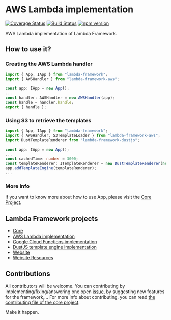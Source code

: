 # AWS Lambda implementation

[![Coverage Status](https://coveralls.io/repos/github/rogelio-o/lambda-framework-aws/badge.svg?branch=master)](https://coveralls.io/github/rogelio-o/lambda-framework-aws?branch=master) [![Build Status](https://travis-ci.org/rogelio-o/lambda-framework-aws.svg?branch=master)](https://travis-ci.org/rogelio-o/lambda-framework-aws) [![npm version](https://badge.fury.io/js/lambda-framework-aws.svg)](https://badge.fury.io/js/lambda-framework-aws)

AWS Lambda implementation of Lambda Framework.

## How to use it?

### Creating the AWS Lambda handler

```typescript
import { App, IApp } from "lambda-framework";
import { AWSHandler } from "lambda-framework-aws";

const app: IApp = new App();
...
const handler: AWSHandler = new AWSHandler(app);
const handle = handler.handle;
export { handle };
```

### Using S3 to retrieve the templates

```typescript
import { App, IApp } from "lambda-framework";
import { AWSHandler, S3TemplateLoader } from "lambda-framework-aws";
import DustTemplateRenderer from "lambda-framework-dustjs";

const app: IApp = new App();
...
const cachedTime: number = 3000;
const templateRenderer: ITemplateRenderer = new DustTemplateRenderer(new S3TemplateLoader("bucket-name", cachedTime));
app.addTemplateEngine(templateRenderer);
...
```

### More info

If you want to know more about how to use App, please visit
the [Core Project](https://github.com/rogelio-o/lambda-framework).

## Lambda Framework projects

- [Core](https://github.com/rogelio-o/lambda-framework)
- [AWS Lambda implementation](https://github.com/rogelio-o/lambda-framework-aws)
- [Google Cloud Functions implementation](https://github.com/rogelio-o/lambda-framework-gcloud)
- [DustJS template engine implementation](https://github.com/rogelio-o/lambda-framework-dustjs)
- [Website](https://github.com/rogelio-o/lambda-framework-website)
- [Website Resources](https://github.com/rogelio-o/lambda-framework-website-resources)

## Contributions

All contributors will be welcome. You can contributing by implementing/fixing/answering one open [issue](issues), by suggesting new features for the framework,... For more info about contributing, you can read [the contributing file of the core project](https://github.com/rogelio-o/lambda-framework/CONTRIBUTING.md).

Make it happen.
